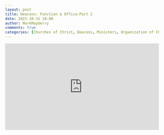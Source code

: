 ```yaml
---
layout: post
title: Deacons: Function & Office–Part 2
date: 2021-10-31 18:00
author: MarkMayberry
comments: true
categories: [Churches of Christ, Deacons, Ministers, Organization of Church, Sermon, Servants]
---
```

<div style="padding: 56.25% 0 0 0; position: relative;"><iframe style="position: absolute; top: 0; left: 0; width: 100%; height: 100%;" title="2021-10-31-pm-MM-Deacons-Function-n-Office.mp4" src="https://player.vimeo.com/video/641486785?h=8c4527edb7&amp;badge=0&amp;autopause=0&amp;player_id=0&amp;app_id=58479" frameborder="0" allowfullscreen=""></iframe></div>
<p>
<script src="https://player.vimeo.com/api/player.js"></script>
</p>
